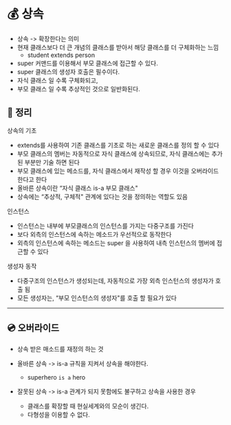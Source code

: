 # 💰 상속
- 상속 -> 확장한다는 의미
- 현재 클래스보다 더 큰 개념의 클래스를 받아서 해당 클래스를 더 구체화하는 느낌
	- student extends person
- super 커맨드를 이용해서 부모 클래스에 접근할 수 있다.
- super 클래스의 생성자 호출은 필수이다.
- 자식 클래스 일 수록 구체화되고,
- 부모 클래스 일 수록 추상적인 것으로 일반화된다.
## 🧹 정리
상속의 기초
- extends를 사용하여 기존 클래스를 기초로 하는 새로운 클래스를 정의 할 수 있다
- 부모 클래스의 멤버는 자동적으로 자식 클래스에 상속되므로, 자식 클래스에는 추가 된 부분만 기술 하면 된다
- 부모 클래스에 있는 메소드를, 자식 클래스에서 재작성 할 경우 이것을 오버라이드 한다고 한다
- 올바른 상속이란 “자식 클래스 is-a 부모 클래스"
- 상속에는 “추상적, 구체적" 관계에 있다는 것을 정의하는 역할도 있음

인스턴스
- 인스턴스는 내부에 부모클래스의 인스턴스를 가지는 다중구조를 가진다
- 보다 외측의 인스턴스에 속하는 메소드가 우선적으로 동작한다
- 외측의 인스턴스에 속하는 메소드는 super 을 사용하여 내측 인스턴스의 멤버에 접근할 수 있다

생성자 동작
- 다중구조의 인스턴스가 생성되는데, 자동적으로 가장 외측 인스턴스의 생성자가 호출 됨
- 모든 생성자는, “부모 인스턴스의 생성자"를 호출 할 필요가 있다
---
## 💿 오버라이드
- 상속 받은 매소드를 재정의 하는 것

- 올바른 상속 -> is-a 규칙을 지켜서 상속을 해야한다.
	- superhero `is a` hero

- 잘못된 상속 -> is-a 관계가 되지 못함에도 불구하고 상속을 사용한 경우
	- 클래스를 확장할 때 현실세계와의 모순이 생긴다.
	- 다형성을 이용할 수 없다.
